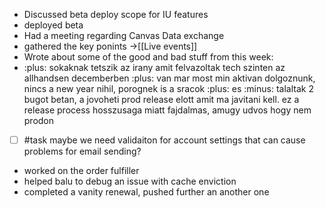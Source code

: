 - Discussed beta deploy scope for IU features
- deployed beta
- Had a meeting regarding Canvas Data exchange
- gathered the key ponints ->[[Live events]]
- Wrote about some of the good and bad stuff from this week:
- :plus: sokaknak tetszik az irany amit felvazoltak tech szinten az allhandsen decemberben
:plus: van mar most min aktivan dolgoznunk, nincs a new year nihil, porognek is a sracok
:plus: es :minus: talaltak 2 bugot betan, a jovoheti prod release elott amit ma javitani kell. ez a release process hosszusaga miatt fajdalmas, amugy udvos hogy nem prodon
- [ ] #task maybe we need validaiton for account settings that can cause problems for email sending?
- worked on the order fulfiller
- helped balu to debug an issue with cache enviction
- completed a vanity renewal, pushed further an another one
